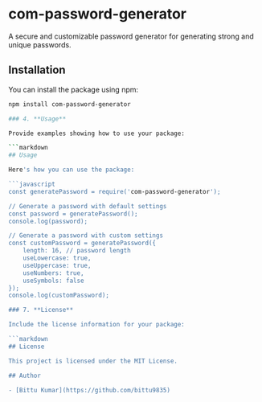 # com-password-generator
A secure and customizable password generator for generating strong and unique passwords.
## Installation

You can install the package using npm:

```bash
npm install com-password-generator

### 4. **Usage**

Provide examples showing how to use your package:

```markdown
## Usage

Here's how you can use the package:

```javascript
const generatePassword = require('com-password-generator');

// Generate a password with default settings
const password = generatePassword();
console.log(password);

// Generate a password with custom settings
const customPassword = generatePassword({
    length: 16, // password length
    useLowercase: true,
    useUppercase: true,
    useNumbers: true,
    useSymbols: false
});
console.log(customPassword);

### 7. **License**

Include the license information for your package:

```markdown
## License

This project is licensed under the MIT License.

## Author

- [Bittu Kumar](https://github.com/bittu9835)
